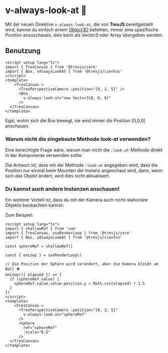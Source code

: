 # v-always-look-at 👀

Mit der neuen Direktive `v-always-look-at`, die von **TresJS** bereitgestellt wird, kannst du einfach einem [Object3D](https://threejs.org/docs/index.html?q=object#api/en/core/Object3D) befehlen, immer eine spezifische Position anzuschauen, dies kann als Vector3 oder Array übergeben werden.

## Benutzung

```vue{3,9}
<script setup lang="ts">
import { TresCanvas } from '@tresjs/core'
import { Box, vAlwaysLookAt } from '@tresjs/cientos'
</script>
<template>
    <TresCanvas >
      <TresPerspectiveCamera :position="[0, 2, 5]" />
      <Box
        v-always-look-at="new Vector3(0, 0, 0)"
      />
  </TresCanvas>
</template>
```

Egal, wohin sich die Box bewegt, sie wird immer die Position [0,0,0] anschauen.

### Warum nicht die eingebaute Methode look-at verwenden?

Eine berechtigte Frage wäre, warum man nicht die `:look-at`-Methode direkt in der Komponente verwenden sollte.

Die Antwort ist, dass mit der Methode `:look-at` angegeben wird, dass die Position nur einmal beim Mounten der Instanz angeschaut wird, dann, wenn sich das Objekt ändert, wird dies nicht aktualisiert.

### Du kannst auch andere Instanzen anschauen!

Ein weiterer Vorteil ist, dass du mit der Kamera auch nicht-stationäre Objekte beobachten kannst:

Zum Beispiel:

```vue{4,6,20,23}
<script setup lang="ts">
import { shallowRef } from 'vue'
import { TresCanvas, useRenderLoop } from '@tresjs/core'
import { Box, vAlwaysLookAt } from '@tresjs/cientos'

const sphereRef = shallowRef()

const { onLoop } = useRenderLoop()

// Die Position der Sphäre wird verändert, aber die Kamera bleibt am Ball ⚽️
onLoop(({ elapsed }) => {
  if (sphereRef.value) {
    sphereRef.value.value.position.y = Math.sin(elapsed) * 1.5
  }
})
</script>
<template>
    <TresCanvas >
      <TresPerspectiveCamera :position="[0, 2, 5]"
        v-always-look-at="sphereRef"
      />
      <Sphere
        ref="sphereRef"
        :scale="0.5"
      />
  </TresCanvas>
</template>
```
